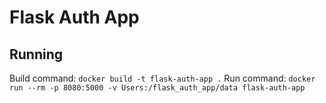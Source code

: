 # Flask Auth App

## Running
Build command: `docker build -t flask-auth-app .`
Run command: `docker run --rm -p 8080:5000 -v Users:/flask_auth_app/data flask-auth-app`
